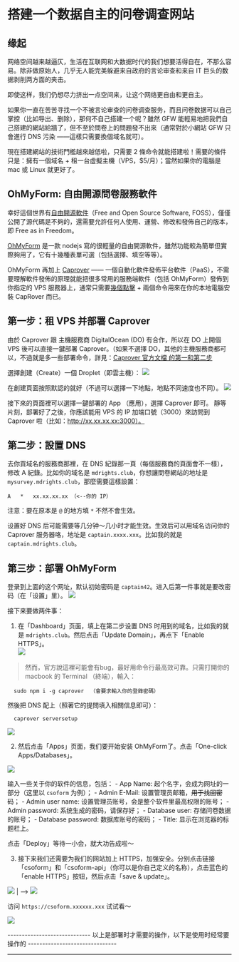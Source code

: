 # 搭建一个数据自主的问卷调查网站

## 缘起
网络空间越来越逼仄，生活在互联网和大数据时代的我们想要活得自在，不那么容易。除非做原始人，几乎无人能完美躲避来自政府的言论审查和来自 IT 巨头的数据剥削两方面的夹击。

即使这样，我们仍想尽力挤出一点空间来，让这个网络更自由和更自主。

如果你一直在苦苦寻找一个不被言论审查的问卷调查服务，而且问卷数据可以自己掌控（比如导出、删除），那何不自己搭建一个呢？雖然 GFW 能輕易地把我們自己搭建的網站給牆了，但不至於問卷上的問題發不出來（通常對於小網站 GFW 只會進行 DNS 污染 ——這樣只需要換個域名就可）。

現在搭建網站的技術門檻越來越低啦，只需要 2 條命令就能搭建啦！需要的條件只是：擁有一個域名 + 租一台虛擬主機（VPS，$5/月）；當然如果你的電腦是 mac 或 Linux 就更好了。


## OhMyForm: 自由開源問卷服務軟件
幸好這個世界有[自由開源軟件](https://www.gnu.org/philosophy/free-sw.html)（Free and Open Source Software, FOSS），僅僅公開了源代碼是不夠的，還需要允許任何人使用、運營、修改和發佈自己的版本，即 Free as in Freedom。

[OhMyForm](https://ohmyform.com/) 是一款 nodejs 寫的很輕量的自由開源軟件，雖然功能較為簡單但實際夠用了，它有十幾種表單可選（包括選擇、填空等等）。

OhMyForm 再加上 [Caprover](https://caprover.com/docs/get-started.html) —— 一個自動化軟件發佈平台軟件（PaaS），不需要理解軟件發佈的原理就能把很多常用的服務端軟件（包括 OhMyForm）發佈到你指定的 VPS 服務器上，通常只需要[幾個點擊](https://caprover.com/docs/one-click-apps.html) + 兩個命令用來在你的本地電腦安裝 CapRover 而已。


## 第一步：租 VPS 并部署 Caprover
由於 Caprover 跟 主機服務商 DigitalOcean (DO) 有合作，所以在 DO 上開個 VPS 後可以直接一鍵部署 Caprover。（如果不選擇 DO，其他的主機服務商都可以，不過就是多一些部署命令，詳見：[Caprover 官方文檔 的第一和第二步](https://caprover.com/docs/get-started.html#caprover-setup)  

選擇創建（Create）一個 Droplet（即雲主機）：
![](https://cdn-111.anonfiles.com/Xcz4Jaufu6/41b7b966-1620283374/Q%20Search%20by.png)

在創建頁面按照默認的就好（不過可以選擇一下地點，地點不同速度也不同）。
![](https://cdn-116.anonfiles.com/V3z9Jbu3u9/5dea4821-1620283360/Q%20Search%20create.png)

接下來的頁面裡可以選擇一鍵部署的 App （應用），選擇 Caprover 即可。  靜等片刻，部署好了之後，你應該能用 VPS 的 IP 加端口號（3000）來訪問到 Caprover 啦（比如：http://xx.xx.xx.xx:3000）。


## 第二步：設置 DNS
去你買域名的服務商那裡，在 DNS 紀錄那一頁（每個服務商的頁面會不一樣），修改 A 紀錄。比如你的域名是 `mdrights.club`，你想讓問卷網站的地址是 `mysurvey.mdrights.club`，那麼需要這樣設置：  

```
A   *   xx.xx.xx.xx （<--你的 IP）
```

注意：要在原本是 `@` 的地方填 `*` 不然不會生效。  

设置好 DNS 后可能需要等几分钟～几小时才能生效。生效后可以用域名访问你的 Caprover 服务器咯，地址是 `captain.xxxx.xxx`。比如我的就是 `captain.mdrights.club`。  


## 第三步：部署 OhMyForm
登录到上面的这个网址，默认初始密码是 `captain42`。进入后第一件事就是要改密码（在「设置」里）。 
![](https://cdn-105.anonfiles.com/T3zfJ6u5u7/dbae49b0-1620283380/CapRover%20Login.png)

接下来要做两件事：  

1. 在「Dashboard」页面，填上在第二步设置 DNS 时用到的域名，比如我的就是 `mdrights.club`。然后点击「Update Domain」，再点下「Enable HTTPS」。  
![](https://cdn-116.anonfiles.com/p1w3Gfu6u5/db3e609a-1620281360/CapRover-Server-Dashboard.png)

> 然而，官方說這裡可能會有bug，最好用命令行最高效可靠。只需打開你的 macbook 的 Terminal （終端），輸入：  

```
  sudo npm i -g caprover  （會要求輸入你的登錄密碼）
```

然後把 DNS 配上（照著它的提問填入相關信息即可）：

```
  caprover serversetup
```

![](https://cdn-112.anonfiles.com/h643J4u3uf/8a6cde50-1620284135/caprover-serversetup.png)

2. 然后点击「Apps」页面，我们要开始安装 OhMyForm了。点击「One-click Apps/Databases」。  

![](https://cdn-118.anonfiles.com/t9waG1u5u1/8db12d7f-1620281307/CapRover-Server-Dashboard-create-app.png)

输入一些关于你的软件的信息，包括：
    - App Name:        起个名字，会成为网址的一部分（这里以 `csoform` 为例）；
    - Admin E-Mail:    设置管理员邮箱，~~用于找回密码~~；
    - Admin user name: 设置管理员账号，会是整个软件里最高权限的账号；
    - Admin password:  系统生成的密码，请保存好；
    - Database user:   存储问卷数据的账号；
    - Database password: 数据库账号的密码；
    - Title:           显示在浏览器的标题栏上。  

点击「Deploy」等待一小会，就大功告成啦～   

3. 接下来我们还需要为我们的网站加上 HTTPS，加强安全。分别点击链接「csoform」和「csoform-api」（你可以是你自己定义的名称），点击蓝色的「enable HTTPS」按钮，然后点击「save & update」。  

![](https://cdn-107.anonfiles.com/r1w6Gau0u3/285df74e-1620281291/CapRover-Server-Dashboard-afterdeploy.png)
 |
 -->
![](https://cdn-118.anonfiles.com/n2w2Gbufu6/45b53a2c-1620281274/CapRover-Server-Dashboard-enablehttps.png)

访问 `https://csoform.xxxxxx.xxx` 试试看～

![](https://cdn-122.anonfiles.com/dew6G6ueu6/7ac22144-1620282443/OhMyForm.png)

----------------------------- 以上是部署时才需要的操作，以下是使用时经常要操作的 -------------------------------
<hr />

## 

